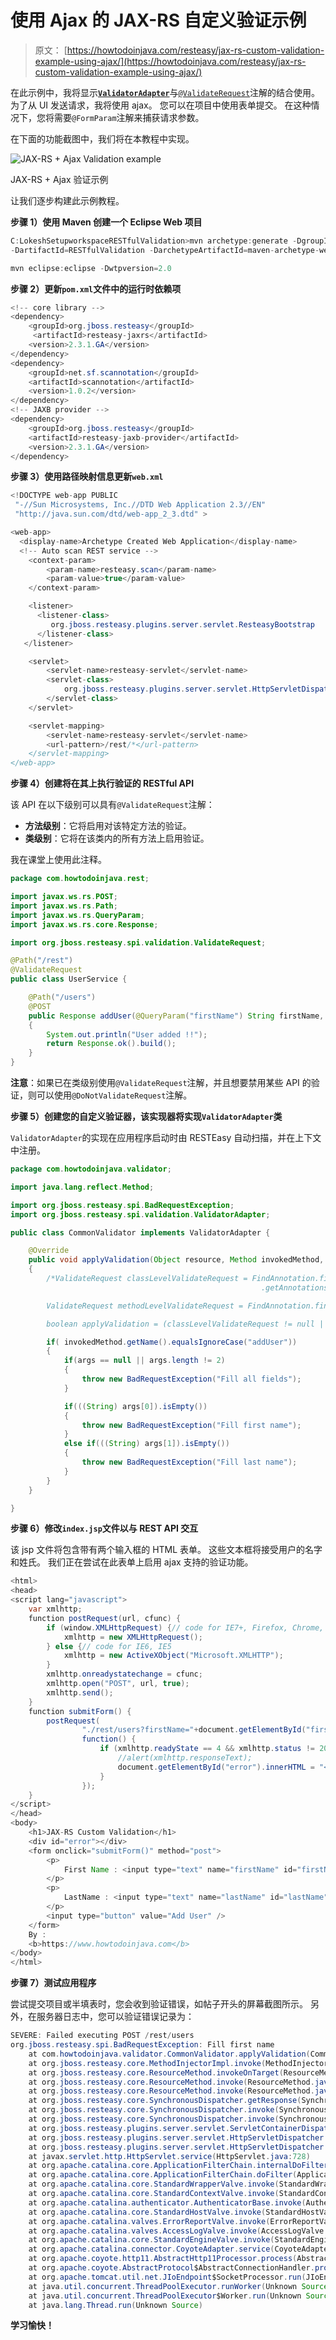 # 使用 Ajax 的 JAX-RS 自定义验证示例

> 原文： [https://howtodoinjava.com/resteasy/jax-rs-custom-validation-example-using-ajax/](https://howtodoinjava.com/resteasy/jax-rs-custom-validation-example-using-ajax/)

在此示例中，我将显示[**`ValidatorAdapter`**](http://docs.jboss.org/resteasy/docs/2.3.1.GA/javadocs/org/jboss/resteasy/spi/validation/ValidatorAdapter.html "ValidatorAdapter")与[`@ValidateRequest`](http://docs.jboss.org/resteasy/docs/2.3.0.GA/javadocs/org/jboss/resteasy/spi/validation/ValidateRequest.html "ValidateRequest")注解的结合使用。 为了从 UI 发送请求，我将使用 ajax。 您可以在项目中使用表单提交。 在这种情况下，您将需要`@FormParam`注解来捕获请求参数。

在下面的功能截图中，我们将在本教程中实现。

![JAX-RS + Ajax  Validation example](img/85745037b21887e4d4d33977ba0ddab0.png)

JAX-RS + Ajax 验证示例


让我们逐步构建此示例教程。

**步骤 1）使用 Maven 创建一个 Eclipse Web 项目**

```java
C:LokeshSetupworkspaceRESTfulValidation>mvn archetype:generate -DgroupId=com.howtodoinjava 
-DartifactId=RESTfulValidation -DarchetypeArtifactId=maven-archetype-webapp -DinteractiveMode=false

mvn eclipse:eclipse -Dwtpversion=2.0
```

**步骤 2）更新`pom.xml`文件中的运行时依赖项**

```java
<!-- core library -->
<dependency>
	<groupId>org.jboss.resteasy</groupId>
	 <artifactId>resteasy-jaxrs</artifactId>
	<version>2.3.1.GA</version>
</dependency>
<dependency>
	<groupId>net.sf.scannotation</groupId>
	<artifactId>scannotation</artifactId>
	<version>1.0.2</version>
</dependency>
<!-- JAXB provider -->
<dependency>
	<groupId>org.jboss.resteasy</groupId>
	<artifactId>resteasy-jaxb-provider</artifactId>
	<version>2.3.1.GA</version>
</dependency>

```

**步骤 3）使用路径映射信息更新`web.xml`**

```java
<!DOCTYPE web-app PUBLIC
 "-//Sun Microsystems, Inc.//DTD Web Application 2.3//EN"
 "http://java.sun.com/dtd/web-app_2_3.dtd" >

<web-app>
  <display-name>Archetype Created Web Application</display-name>
  <!-- Auto scan REST service -->
	<context-param>
		<param-name>resteasy.scan</param-name>
		<param-value>true</param-value>
	</context-param>

	<listener>
      <listener-class>
         org.jboss.resteasy.plugins.server.servlet.ResteasyBootstrap
      </listener-class>
   </listener>

	<servlet>
		<servlet-name>resteasy-servlet</servlet-name>
		<servlet-class>
			org.jboss.resteasy.plugins.server.servlet.HttpServletDispatcher
		</servlet-class>
	</servlet>

	<servlet-mapping>
		<servlet-name>resteasy-servlet</servlet-name>
		<url-pattern>/rest/*</url-pattern>
	</servlet-mapping>
</web-app>

```

**步骤 4）创建将在其上执行验证的 RESTful API**

该 API 在以下级别可以具有`@ValidateRequest`注解：

*   **方法级别**：它将启用对该特定方法的验证。
*   **类级别**：它将在该类内的所有方法上启用验证。

我在课堂上使用此注释。

```java
package com.howtodoinjava.rest;

import javax.ws.rs.POST;
import javax.ws.rs.Path;
import javax.ws.rs.QueryParam;
import javax.ws.rs.core.Response;

import org.jboss.resteasy.spi.validation.ValidateRequest;

@Path("/rest")
@ValidateRequest
public class UserService {

	@Path("/users")
	@POST
	public Response addUser(@QueryParam("firstName") String firstName, @QueryParam("lastName") String lastName)
	{
		System.out.println("User added !!");
		return Response.ok().build();
	}
}

```

**注意**：如果已在类级别使用`@ValidateRequest`注解，并且想要禁用某些 API 的验证，则可以使用`@DoNotValidateRequest`注解。

**步骤 5）创建您的自定义验证器，该实现器将实现`ValidatorAdapter`类**

`ValidatorAdapter`的实现在应用程序启动时由 RESTEasy 自动扫描，并在上下文中注册。

```java
package com.howtodoinjava.validator;

import java.lang.reflect.Method;

import org.jboss.resteasy.spi.BadRequestException;
import org.jboss.resteasy.spi.validation.ValidatorAdapter;

public class CommonValidator implements ValidatorAdapter {

	@Override
	public void applyValidation(Object resource, Method invokedMethod, Object[] args) 
	{
		/*ValidateRequest classLevelValidateRequest = FindAnnotation.findAnnotation(invokedMethod.getDeclaringClass()
														.getAnnotations(), ValidateRequest.class);

		ValidateRequest methodLevelValidateRequest = FindAnnotation.findAnnotation(invokedMethod.getAnnotations(), ValidateRequest.class);

		boolean applyValidation = (classLevelValidateRequest != null || methodLevelValidateRequest != null);*/

		if( invokedMethod.getName().equalsIgnoreCase("addUser"))
		{
			if(args == null || args.length != 2)
			{
				throw new BadRequestException("Fill all fields");
			}

			if(((String) args[0]).isEmpty())
			{
				throw new BadRequestException("Fill first name");
			} 
			else if(((String) args[1]).isEmpty())
			{
				throw new BadRequestException("Fill last name");
			}
		}
	}

}

```

**步骤 6）修改`index.jsp`文件以与 REST API 交互**

该 jsp 文件将包含带有两个输入框的 HTML 表单。 这些文本框将接受用户的名字和姓氏。 我们正在尝试在此表单上启用 ajax 支持的验证功能。

```java
<html>
<head>
<script lang="javascript">
	var xmlhttp;
	function postRequest(url, cfunc) {
		if (window.XMLHttpRequest) {// code for IE7+, Firefox, Chrome, Opera, Safari
			xmlhttp = new XMLHttpRequest();
		} else {// code for IE6, IE5
			xmlhttp = new ActiveXObject("Microsoft.XMLHTTP");
		}
		xmlhttp.onreadystatechange = cfunc;
		xmlhttp.open("POST", url, true);
		xmlhttp.send();
	}
	function submitForm() {
		postRequest(
				"./rest/users?firstName="+document.getElementById("firstName").value+"&lastName="+document.getElementById("lastName").value,
				function() {
					if (xmlhttp.readyState == 4 && xmlhttp.status != 200) {
						//alert(xmlhttp.responseText);
						document.getElementById("error").innerHTML = "<h2><span style='color:red'>Fill all fields !!</span></h2>";
					}
				});
	}
</script>
</head>
<body>
	<h1>JAX-RS Custom Validation</h1>
	<div id="error"></div>
	<form onclick="submitForm()" method="post">
		<p>
			First Name : <input type="text" name="firstName" id="firstName"/>
		</p>
		<p>
			LastName : <input type="text" name="lastName" id="lastName"/>
		</p>
		<input type="button" value="Add User" />
	</form>
	By :
	<b>https://www.howtodoinjava.com</b>
</body>
</html>

```

**步骤 7）测试应用程序**

尝试提交项目或半填表时，您会收到验证错误，如帖子开头的屏幕截图所示。 另外，在服务器日志中，您可以验证错误记录为：

```java
SEVERE: Failed executing POST /rest/users
org.jboss.resteasy.spi.BadRequestException: Fill first name
	at com.howtodoinjava.validator.CommonValidator.applyValidation(CommonValidator.java:30)
	at org.jboss.resteasy.core.MethodInjectorImpl.invoke(MethodInjectorImpl.java:150)
	at org.jboss.resteasy.core.ResourceMethod.invokeOnTarget(ResourceMethod.java:257)
	at org.jboss.resteasy.core.ResourceMethod.invoke(ResourceMethod.java:222)
	at org.jboss.resteasy.core.ResourceMethod.invoke(ResourceMethod.java:211)
	at org.jboss.resteasy.core.SynchronousDispatcher.getResponse(SynchronousDispatcher.java:525)
	at org.jboss.resteasy.core.SynchronousDispatcher.invoke(SynchronousDispatcher.java:502)
	at org.jboss.resteasy.core.SynchronousDispatcher.invoke(SynchronousDispatcher.java:119)
	at org.jboss.resteasy.plugins.server.servlet.ServletContainerDispatcher.service(ServletContainerDispatcher.java:208)
	at org.jboss.resteasy.plugins.server.servlet.HttpServletDispatcher.service(HttpServletDispatcher.java:55)
	at org.jboss.resteasy.plugins.server.servlet.HttpServletDispatcher.service(HttpServletDispatcher.java:50)
	at javax.servlet.http.HttpServlet.service(HttpServlet.java:728)
	at org.apache.catalina.core.ApplicationFilterChain.internalDoFilter(ApplicationFilterChain.java:305)
	at org.apache.catalina.core.ApplicationFilterChain.doFilter(ApplicationFilterChain.java:210)
	at org.apache.catalina.core.StandardWrapperValve.invoke(StandardWrapperValve.java:222)
	at org.apache.catalina.core.StandardContextValve.invoke(StandardContextValve.java:123)
	at org.apache.catalina.authenticator.AuthenticatorBase.invoke(AuthenticatorBase.java:472)
	at org.apache.catalina.core.StandardHostValve.invoke(StandardHostValve.java:171)
	at org.apache.catalina.valves.ErrorReportValve.invoke(ErrorReportValve.java:99)
	at org.apache.catalina.valves.AccessLogValve.invoke(AccessLogValve.java:936)
	at org.apache.catalina.core.StandardEngineValve.invoke(StandardEngineValve.java:118)
	at org.apache.catalina.connector.CoyoteAdapter.service(CoyoteAdapter.java:407)
	at org.apache.coyote.http11.AbstractHttp11Processor.process(AbstractHttp11Processor.java:1004)
	at org.apache.coyote.AbstractProtocol$AbstractConnectionHandler.process(AbstractProtocol.java:589)
	at org.apache.tomcat.util.net.JIoEndpoint$SocketProcessor.run(JIoEndpoint.java:312)
	at java.util.concurrent.ThreadPoolExecutor.runWorker(Unknown Source)
	at java.util.concurrent.ThreadPoolExecutor$Worker.run(Unknown Source)
	at java.lang.Thread.run(Unknown Source)

```


**学习愉快！**